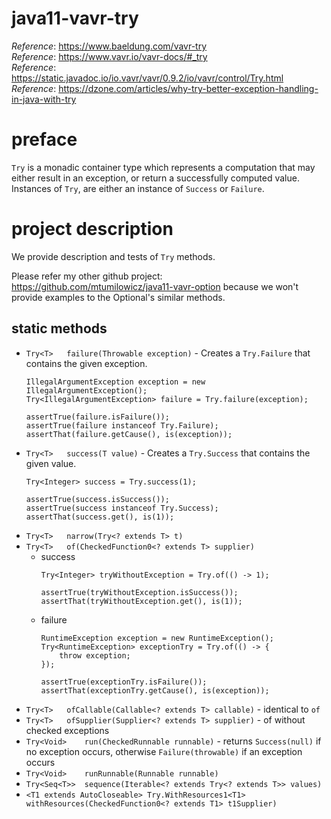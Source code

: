 # java11-vavr-try

_Reference_: https://www.baeldung.com/vavr-try  
_Reference_: https://www.vavr.io/vavr-docs/#_try  
_Reference_: https://static.javadoc.io/io.vavr/vavr/0.9.2/io/vavr/control/Try.html  
_Reference_: https://dzone.com/articles/why-try-better-exception-handling-in-java-with-try

# preface
`Try` is a monadic container type which represents a computation 
that may either result in an exception, or return a successfully 
computed value. Instances of `Try`, are either an instance of 
`Success` or `Failure`.

# project description
We provide description and tests of `Try` methods.

Please refer my other github project: https://github.com/mtumilowicz/java11-vavr-option
because we won't provide examples to the Optional's similar methods.

## static methods
* `Try<T>	failure(Throwable exception)` - 
Creates a `Try.Failure` that contains the given exception.
    ```
    IllegalArgumentException exception = new IllegalArgumentException();
    Try<IllegalArgumentException> failure = Try.failure(exception);
    
    assertTrue(failure.isFailure());
    assertTrue(failure instanceof Try.Failure);
    assertThat(failure.getCause(), is(exception));
    ```
* `Try<T>	success(T value)` -
Creates a `Try.Success` that contains the given value.
    ```
    Try<Integer> success = Try.success(1);
    
    assertTrue(success.isSuccess());
    assertTrue(success instanceof Try.Success);
    assertThat(success.get(), is(1));
    ```
* `Try<T>	narrow(Try<? extends T> t)`
* `Try<T>	of(CheckedFunction0<? extends T> supplier)`
    * success
        ```
        Try<Integer> tryWithoutException = Try.of(() -> 1);
        
        assertTrue(tryWithoutException.isSuccess());
        assertThat(tryWithoutException.get(), is(1));
        ```
    * failure
        ```
        RuntimeException exception = new RuntimeException();
        Try<RuntimeException> exceptionTry = Try.of(() -> {
            throw exception;
        });
        
        assertTrue(exceptionTry.isFailure());
        assertThat(exceptionTry.getCause(), is(exception));
        ```
* `Try<T>	ofCallable(Callable<? extends T> callable)` - 
identical to `of`
* `Try<T>	ofSupplier(Supplier<? extends T> supplier)` - of
without checked exceptions
* `Try<Void>	run(CheckedRunnable runnable)` - 
returns `Success(null)` if no exception occurs, 
otherwise `Failure(throwable)` if an exception occurs
* `Try<Void>	runRunnable(Runnable runnable)`
* `Try<Seq<T>>	sequence(Iterable<? extends Try<? extends T>> values)`
* `<T1 extends AutoCloseable> Try.WithResources1<T1> withResources(CheckedFunction0<? extends T1> t1Supplier)`